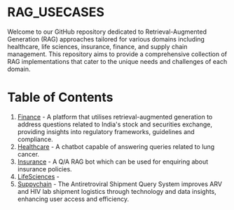 # RAG_USECASES

Welcome to our GitHub repository dedicated to Retrieval-Augmented Generation (RAG) approaches tailored for various domains including healthcare, life sciences, insurance, finance, and supply chain management. This repository aims to provide a comprehensive collection of RAG implementations that cater to the unique needs and challenges of each domain.

# Table of Contents
1. [Finance](#finance) - A platform that utilises retrieval-augmented generation to address questions related to India's stock and securities exchange, providing insights into regulatory frameworks, guidelines and compliance.
2. [Healthcare](#healthcare) - A chatbot capable of answering queries related to lung cancer.
3. [Insurance](#insurance) - A Q/A RAG bot which can be used for enquiring about insurance policies.
4. [LifeSciences](#lifesciences) - 
5. [Suppychain](#supplychain) - The Antiretroviral Shipment Query System improves ARV and HIV lab shipment logistics through technology and data insights, enhancing user access and efficiency.

